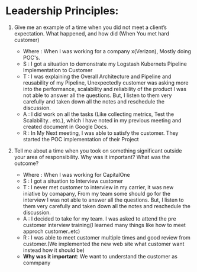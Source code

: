 # Leadership Principles:
 1. Give me an example of a time when you did not meet a client’s expectation. What happened, and how did (When You met hard customer)
    * Where : When I was working for a company x(Verizon), Mostly doing POC's.
    * S : I got a situation to demonstrate my Logstash Kubernets Pipeline Implementation to Customer
    * T : I was explaining the Overall Architecture and Pipeline and reusability of my Pipeline, Unexpectedly customer was asking more into the performance, scalability and   reliability of the product
        I was not able to answer all the questions. But, I listen to them very carefully and taken down all the notes and reschedule the discussion.
    * A : I did work on all the tasks (Like collecting metrics, Test the Scalability.. etc.), which I have noted in my previous meeting and created document in Google Docs.
    *  R : In My Next meeting, I was able to satisfy the customer. They started the POC implementation of their Project
    
 2. Tell me about a time when you took on something significant outside your area of responsibility. Why was it important? What was the outcome?
    * Where : When I was working for CapitalOne
    * S : I got a situation to Interview customer
    * T : I never met customer to interview in my carrier, it was new iniative by comapany, From my team some should go for the interview
        I was not able to answer all the questions. But, I listen to them very carefully and taken down all the notes and reschedule the discussion.
    * A : I decided to take for my team. I was asked to attend the pre customer interview training(I learned many things like how to meet approch customer..etc)
    * R : I was able to meet customer multiple times and good review from customer.(We implemented the new web site what customer want instead how it should be)
    * **Why was it important**: We want to understand the customer as commpany
